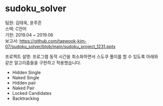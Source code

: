 # sudoku_solver

팀원: 김태욱, 윤주흔  
스택: C언어  
기한: 2019.04 ~ 2019.06  
보고서: https://github.com/taewook-kim-07/sudoku_solver/blob/main/sudoku_project_1231.pptx  

프로젝트 설명: 프로그램 동작 시간을 최소화하면서 스도쿠 풀이를 할 수 있도록 아래와 같은 알고리즘들을 구현하고 적용했습니다.  

* Hidden Single 
* Naked Single 
* Hidden pair 
* Naked Pair 
* Locked Candidates 
* Backtracking